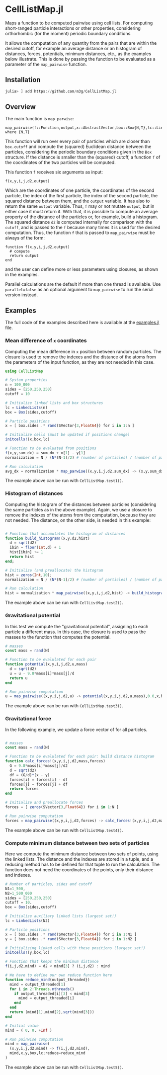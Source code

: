 # CellListMap.jl

Maps a function to be computed pairwise using cell lists. For computing short-ranged particle interactions or other properties, considering orthorhombic (for the moment) periodic boundary conditions.

It allows the computation of any quantity from the pairs that are within the desired cutoff, for example an average distance or an histogram of distances, forces, potentials, minimum distances, etc., as the examples below illustrate. This is done by passing the function to be evaluated as a parameter of the `map_pairwise` function. 

## Installation

```julia
julia> ] add https://github.com/m3g/CellListMap.jl
```

## Overview

The main function is `map_parwise`: 

```
map_pairwise(f::Function,output,x::AbstractVector,box::Box{N,T},lc::LinkedLists) where {N,T}
```

This function will run over every pair of particles which are closer than `box.cutoff` and compute
the (squared) Euclidean distance between the particles, considering the periodic boundary conditions given
in the `Box` structure. If the distance is smaller than the (squared) cutoff, a function `f` of the coordinates
of the two particles will be computed. 

This function `f` receives six arguments as input: 
```
f(x,y,i,j,d2,output)
```
Which are the coordinates of one particle, the coordinates of the second particle, the index of the first particle, the index of the second particle, the squared distance between them, and the `output` variable. It has also to return the same `output` variable. Thus, `f` may or not mutate `output`, but in either case it must return it. With that, it is possible to compute an average property of the distance of the particles or, for example, build a histogram. The squared distance `d2` is computed   internally for comparison with the `cutoff`, and is passed to the `f` because many times it is used for the desired computation. Thus, the function `f` that is passed to `map_pairwise` must be always of the form:
```
function f(x,y,i,j,d2,output)
  # compute 
  return output
end
```
and the user can define more or less parameters using closures, as shown in the examples.

Parallel calculations are the default if more than one thread is available. Use `parallel=false` as an optional argument to `map_pairwise` to run the serial version instead.

## Examples

The full code of the examples described here is available at the [examples.jl](https://github.com/m3g/CellListMap.jl/blob/main/src/examples.jl) file. 

### Mean difference of `x` coordinates 

Computing the mean difference in `x` position between random particles. The closure is used to remove the indexes and the distance of the atoms from the parameters of the input function, as they are not needed in this case.

```julia
using CellListMap

# System properties
n = 100_000
sides = [250,250,250]
cutoff = 10

# Initialize linked lists and box structures
lc = LinkedLists(n)
box = Box(sides,cutoff)

# Particle positions
x = [ box.sides .* rand(SVector{3,Float64}) for i in 1:n ]

# Initialize cells (must be updated if positions change)
initcells!(x,box,lc)

# Function to be evaluated from positions 
f(x,y,sum_dx) = sum_dx + x[1] - y[1] 
normalization = N / (N*(N-1)/2) # (number of particles) / (number of pairs)

# Run calculation
avg_dx = normalization * map_parwise((x,y,i,j,d2,sum_dx) -> (x,y,sum_dx), 0.0, x, box, lc)

```

The example above can be run with `CellListMap.test1()`. 

### Histogram of distances

Computing the histogram of the distances between particles (considering the same particles as in the above example). Again,
we use a closure to remove the indexes of the atoms from the computation, because they are not needed. The distance, on the other side, is needed in this example:

```julia

# Function that accumulates the histogram of distances
function build_histogram!(x,y,d2,hist)
  d = sqrt(d2)
  ibin = floor(Int,d) + 1
  hist[ibin] += 1
  return hist
end;

# Initialize (and preallocate) the histogram
hist = zeros(Int,10);
normalization = N / (N*(N-1)/2) # (number of particles) / (number of pairs)

# Run calculation
hist = normalization * map_pairwise((x,y,i,j,d2,hist) -> build_histogram!(x,y,d2,hist),hist,x,box,lc)

```

The example above can be run with `CellListMap.test2()`. 

### Gravitational potential

In this test we compute the "gravitational potential", assigning to each particle a different mass. In this case, the closure is used to pass the masses to the function that computes the potential.

```julia
# masses
const mass = rand(N)

# Function to be evalulated for each pair 
function potential(x,y,i,j,d2,u,mass)
  d = sqrt(d2)
  u = u - 9.8*mass[i]*mass[j]/d
  return u
end

# Run pairwise computation
u = map_pairwise((x,y,i,j,d2,u) -> potential(x,y,i,j,d2,u,mass),0.0,x,box,lc)
```

The example above can be run with `CellListMap.test3()`. 

### Gravitational force

In the following example, we update a force vector of for all particles.

```julia

# masses
const mass = rand(N)

# Function to be evalulated for each pair: build distance histogram
function calc_forces!(x,y,i,j,d2,mass,forces)
  G = 9.8*mass[i]*mass[j]/d2
  d = sqrt(d2)
  df = (G/d)*(x - y)
  forces[i] = forces[i] - df
  forces[j] = forces[j] + df
  return forces
end

# Initialize and preallocate forces
forces = [ zeros(SVector{3,Float64}) for i in 1:N ]

# Run pairwise computation
forces = map_pairwise((x,y,i,j,d2,forces) -> calc_forces!(x,y,i,j,d2,mass,forces),forces,x,box,lc)

```

The example above can be run with `CellListMap.test4()`. 

### Compute minimum distance between two sets of particles

Here we compute the minimum distance between two sets of points, using the linked lists. The distance and the indexes are stored in a tuple, and a reducing method has to be defined for that tuple to run the calculation.  The function does not need the coordinates of the points, only their distance and indexes.

```julia
# Number of particles, sides and cutoff
N1=1_500,
N2=1_500_000
sides = [250,250,250]
cutoff = 10.
box = Box(sides,cutoff)

# Initialize auxiliary linked lists (largest set!)
lc = LinkedLists(N2)

# Particle positions
x = [ box.sides .* rand(SVector{3,Float64}) for i in 1:N1 ]
y = [ box.sides .* rand(SVector{3,Float64}) for i in 1:N2 ]

# Initializing linked cells with these positions (largest set!)
initcells!(y,box,lc)

# Function that keeps the minimum distance
f(i,j,d2,mind) = d2 < mind[3] ? (i,j,d2) : mind

# We have to define our own reduce function here
function reduce_mind(output_threaded})
  mind = output_threaded[1]
  for i in 2:Threads.nthreads()
    if output_threaded[i][3] < mind[3]
      mind = output_threaded[i]
    end
  end
  return (mind[1],mind[2],sqrt(mind[3]))
end

# Initial value
mind = ( 0, 0, +Inf )

# Run pairwise computation
mind = map_pairwise( 
  (x,y,i,j,d2,mind) -> f(i,j,d2,mind),
  mind,x,y,box,lc;reduce=reduce_mind
)
```

The example above can be run with `CellListMap.test5()`. 


